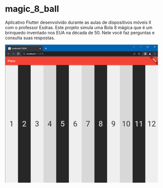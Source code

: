 # magic_8_ball

Aplicativo Flutter desenvolvido durante as aulas de dispositivos móveis II com o professor Esdras.
Este projeto simula uma Bola 8 mágica que é um brinquedo inventado nos EUA na década de 50. Nele você faz perguntas e consulta suas respostas. 

![This is an image](https://github.com/brfratucsi/music_box/blob/main/assets/images/print_app.png)   <br />  <br />
